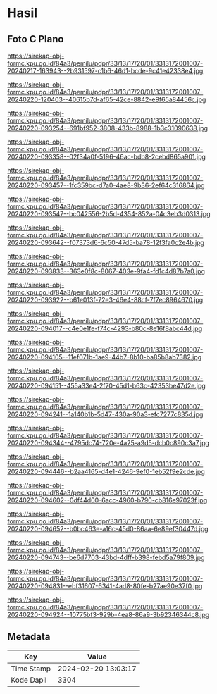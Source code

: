 # Hasil

## Foto C Plano

https://sirekap-obj-formc.kpu.go.id/84a3/pemilu/pdpr/33/13/17/20/01/3313172001007-20240217-163943--2b931597-c1b6-46d1-bcde-9c41e42338e4.jpg

https://sirekap-obj-formc.kpu.go.id/84a3/pemilu/pdpr/33/13/17/20/01/3313172001007-20240220-120403--40615b7d-af65-42ce-8842-e9f65a84456c.jpg

https://sirekap-obj-formc.kpu.go.id/84a3/pemilu/pdpr/33/13/17/20/01/3313172001007-20240220-093254--691bf952-3808-433b-8988-1b3c31090638.jpg

https://sirekap-obj-formc.kpu.go.id/84a3/pemilu/pdpr/33/13/17/20/01/3313172001007-20240220-093358--02f34a0f-5196-46ac-bdb8-2cebd865a901.jpg

https://sirekap-obj-formc.kpu.go.id/84a3/pemilu/pdpr/33/13/17/20/01/3313172001007-20240220-093457--1fc359bc-d7a0-4ae8-9b36-2ef64c316864.jpg

https://sirekap-obj-formc.kpu.go.id/84a3/pemilu/pdpr/33/13/17/20/01/3313172001007-20240220-093547--bc042556-2b5d-4354-852a-04c3eb3d0313.jpg

https://sirekap-obj-formc.kpu.go.id/84a3/pemilu/pdpr/33/13/17/20/01/3313172001007-20240220-093642--f07373d6-6c50-47d5-ba78-12f3fa0c2e4b.jpg

https://sirekap-obj-formc.kpu.go.id/84a3/pemilu/pdpr/33/13/17/20/01/3313172001007-20240220-093833--363e0f8c-8067-403e-9fa4-fd1c4d87b7a0.jpg

https://sirekap-obj-formc.kpu.go.id/84a3/pemilu/pdpr/33/13/17/20/01/3313172001007-20240220-093922--b61e013f-72e3-46e4-88cf-7f7ec8964670.jpg

https://sirekap-obj-formc.kpu.go.id/84a3/pemilu/pdpr/33/13/17/20/01/3313172001007-20240220-094017--c4e0e1fe-f74c-4293-b80c-8e16f8abc44d.jpg

https://sirekap-obj-formc.kpu.go.id/84a3/pemilu/pdpr/33/13/17/20/01/3313172001007-20240220-094105--11ef071b-1ae9-44b7-8b10-ba85b8ab7382.jpg

https://sirekap-obj-formc.kpu.go.id/84a3/pemilu/pdpr/33/13/17/20/01/3313172001007-20240220-094151--455a33e4-2f70-45d1-b63c-42353be47d2e.jpg

https://sirekap-obj-formc.kpu.go.id/84a3/pemilu/pdpr/33/13/17/20/01/3313172001007-20240220-094241--1a140b1b-5d47-430a-90a3-efc7277c835d.jpg

https://sirekap-obj-formc.kpu.go.id/84a3/pemilu/pdpr/33/13/17/20/01/3313172001007-20240220-094344--4795dc74-720e-4a25-a9d5-dcb0c890c3a7.jpg

https://sirekap-obj-formc.kpu.go.id/84a3/pemilu/pdpr/33/13/17/20/01/3313172001007-20240220-094446--b2aa4165-d4e1-4246-9ef0-1eb52f9e2cde.jpg

https://sirekap-obj-formc.kpu.go.id/84a3/pemilu/pdpr/33/13/17/20/01/3313172001007-20240220-094602--0df44d00-6acc-4960-b790-cb816e97023f.jpg

https://sirekap-obj-formc.kpu.go.id/84a3/pemilu/pdpr/33/13/17/20/01/3313172001007-20240220-094652--b0bc463e-a16c-45d0-86aa-6e89ef30447d.jpg

https://sirekap-obj-formc.kpu.go.id/84a3/pemilu/pdpr/33/13/17/20/01/3313172001007-20240220-094743--be6d7703-43bd-4dff-b398-febd5a79f809.jpg

https://sirekap-obj-formc.kpu.go.id/84a3/pemilu/pdpr/33/13/17/20/01/3313172001007-20240220-094831--ebf31607-6341-4ad8-80fe-b27ae90e37f0.jpg

https://sirekap-obj-formc.kpu.go.id/84a3/pemilu/pdpr/33/13/17/20/01/3313172001007-20240220-094924--10775bf3-929b-4ea8-86a9-3b92346344c8.jpg


## Metadata

| Key        | Value               |
| ---------- | ------------------- |
| Time Stamp | 2024-02-20 13:03:17 |
| Kode Dapil | 3304                |



